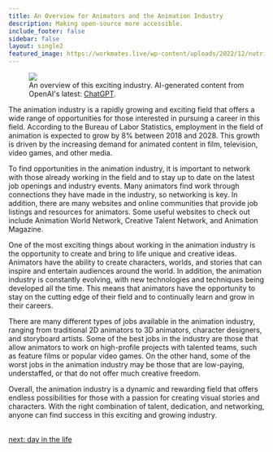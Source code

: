 ```yaml
---
title: An Overview for Animators and the Animation Industry
description: Making open-source more accessible.
include_footer: false
sidebar: false
layout: single2
featured_image: https://workmates.live/wp-content/uploads/2022/12/nutritionist-5-scaled.jpg
---
```

<figure>
    <img src='/uploads/small/animators.jpg style="width: 100%;height: 100%;padding: 3px; box-shadow: 0 3px 5px rgba(0,0,0,.3);border-radius: 25px;overflow: hidden;border: none;" align="middle"; alt='firecracker>
    <figcaption>An overview of this exciting industry. AI-generated content from OpenAI's latest: <a href="https://openai.com/blog/chatgpt/" >ChatGPT</a>.</figcaption>
</figure>
<p>
The animation industry is a rapidly growing and exciting field that offers a wide range of opportunities for those interested in pursuing a career in this field. According to the Bureau of Labor Statistics, employment in the field of animation is expected to grow by 8% between 2018 and 2028. This growth is driven by the increasing demand for animated content in film, television, video games, and other media.

To find opportunities in the animation industry, it is important to network with those already working in the field and to stay up to date on the latest job openings and industry events. Many animators find work through connections they have made in the industry, so networking is key. In addition, there are many websites and online communities that provide job listings and resources for animators. Some useful websites to check out include Animation World Network, Creative Talent Network, and Animation Magazine.

One of the most exciting things about working in the animation industry is the opportunity to create and bring to life unique and creative ideas. Animators have the ability to create characters, worlds, and stories that can inspire and entertain audiences around the world. In addition, the animation industry is constantly evolving, with new technologies and techniques being developed all the time. This means that animators have the opportunity to stay on the cutting edge of their field and to continually learn and grow in their careers.

There are many different types of jobs available in the animation industry, ranging from traditional 2D animators to 3D animators, character designers, and storyboard artists. Some of the best jobs in the industry are those that allow animators to work on high-profile projects with talented teams, such as feature films or popular video games. On the other hand, some of the worst jobs in the animation industry may be those that are low-paying, understaffed, or that do not offer much creative freedom.

Overall, the animation industry is a dynamic and rewarding field that offers endless possibilities for those with a passion for creating visual stories and characters. With the right combination of talent, dedication, and networking, anyone can find success in this exciting and growing industry.

<br>
<a href="https://workdojos.com/animators/day-in-the-life">next: day in the life</a>
</p>